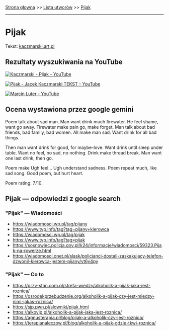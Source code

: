 [Strona głowna](../index.md) >> [Lista utworów](../list.md) >> [Pijak](418.md)

---

# Pijak

Tekst: [kaczmarski.art.pl](https://www.kaczmarski.art.pl/tworczosc/wiersze/pijak/)

## Rezultaty wyszukiwania na YouTube

[![Kaczmarski - Pijak - YouTube](http://img.youtube.com/vi/dWMgc3sX5Zo/0.jpg)](https://www.youtube.com/watch?v=dWMgc3sX5Zo "Kaczmarski - Pijak - YouTube")

[![Pijak - Jacek Kaczmarski TEKST - YouTube](http://img.youtube.com/vi/-6uBuVswcAs/0.jpg)](https://www.youtube.com/watch?v=-6uBuVswcAs "Pijak - Jacek Kaczmarski TEKST - YouTube")

[![Marcin Luter - YouTube](http://img.youtube.com/vi/C97t32u2j3g/0.jpg)](https://www.youtube.com/watch?v=C97t32u2j3g "Marcin Luter - YouTube")

## Ocena wystawiona przez google gemini

Poem talk about sad man. Man want drink much firewater. He feel shame, want go away. Firewater make pain go, make forget. Man talk about bad friends, bad family, bad women. All make man sad. Want drink for all bad things.

Then man want drink for good, for maybe-love. Want drink until sleep under table. Want no feel, no sad, no nothing. Drink make thread break. Man want one last drink, then go.

Poem make Ugh feel... Ugh understand sadness. Poem repeat much, like sad song. Good poem, but hurt heart.

Poem rating: 7/10.


## Pijak — odpowiedzi z google search

### "Pijak" — Wiadomości

 - <https://wiadomosci.wp.pl/tag/pijany>
 - <https://www.tvp.info/tag?tag=pijany+kierowca>
 - <https://wiadomosci.wp.pl/tag/pijak>
 - <https://www.tvp.info/tag?tag=pijak>
 - <https://sosnowiec.policja.gov.pl/k24/informacje/wiadomosci/59323,Pijak-na-rowerze.html>
 - <https://wiadomosci.onet.pl/slask/policjanci-dostali-zaskakujacy-telefon-dzwonil-kierowca-jestem-pijany/vt6y4py>

### "Pijak" — Co to

 - <https://przy-stan.com.pl/strefa-wiedzy/alkoholik-a-pijak-jaka-jest-roznica/>
 - <https://osrodekprzebudzenie.org/alkoholik-a-pijak-czy-jest-miedzy-nimi-jakas-roznica/>
 - <https://sjp.pwn.pl/slowniki/pijak.html>
 - <https://alkovip.pl/alkoholik-a-pijak-jaka-jest-roznica/>
 - <https://agnusterapia.pl/blog/pijak-a-alkoholik-czy-jest-roznica/>
 - <https://terapianaleczow.pl/blog/alkoholik-a-pijak-gdzie-tkwi-roznica/>

